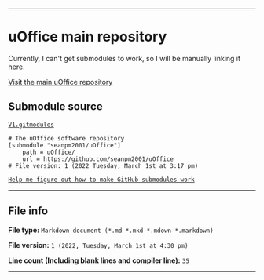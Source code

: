 
***

# uOffice main repository

Currently, I can't get submodules to work, so I will be manually linking it here.

[Visit the main uOffice repository](https://github.com/seanpm2001/uOffice/)

## Submodule source

[`V1.gitmodules`](/uOffice/OldVersions/GitModules/1/1-100/V1.gitmodules)

```gitmodules
# The uOffice software repository
[submodule "seanpm2001/uOffice"]
	path = uOffice/
	url = https://github.com/seanpm2001/uOffice
# File version: 1 (2022 Tuesday, March 1st at 3:17 pm)
```

[`Help me figure out how to make GitHub submodules work`](https://github.com/seanpm2001/seanpm2001/issues/14/)

***

## File info

**File type:** `Markdown document (*.md *.mkd *.mdown *.markdown)`

**File version:** `1 (2022, Tuesday, March 1st at 4:30 pm)`

**Line count (Including blank lines and compiler line):** `35`

***
